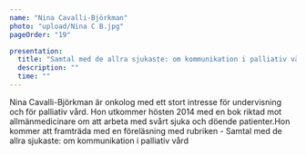 ```yaml
---
name: "Nina Cavalli-Björkman"
photo: "upload/Nina C B.jpg" 
pageOrder: "19"

presentation:
  title: "Samtal med de allra sjukaste: om kommunikation i palliativ vård"
  description: ""
  time: ""
---
```

Nina Cavalli-Björkman är onkolog med ett stort intresse för undervisning och för palliativ vård. Hon utkommer hösten 2014 med en bok riktad mot allmänmedicinare om att arbeta med svårt sjuka och döende patienter.Hon kommer att framträda med en föreläsning med rubriken - Samtal med de allra sjukaste: om kommunikation i palliativ vård